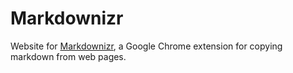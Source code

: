 # Markdownizr

Website for [Markdownizr](https://github.com/sh78/markdownizr-chrome), a Google Chrome extension for copying markdown from web
pages.

